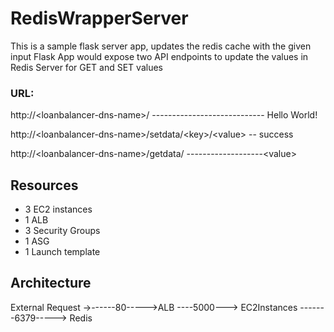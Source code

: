 # RedisWrapperServer

This is a sample flask server app, updates the redis cache with the given input
Flask App would expose two API endpoints to update the values in Redis Server for GET and SET values
### URL:

http://\<loanbalancer-dns-name>/   ---------------------------- Hello World!

http://\<loanbalancer-dns-name>/setdata/\<key>/\<value> -- success

http://\<loanbalancer-dns-name>/getdata/<key> -------------------\<value>


## Resources
- 3 EC2 instances
- 1 ALB
- 3 Security Groups
- 1 ASG
- 1 Launch template

  

## Architecture

External Request ->------80----->ALB ----5000---> EC2Instances -------6379-----> Redis
